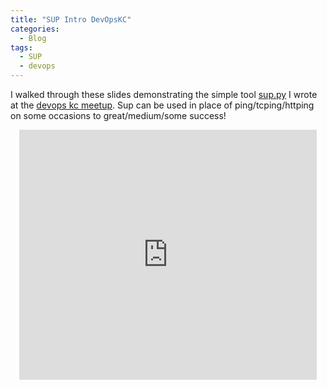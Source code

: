 ```yaml
---
title: "SUP Intro DevOpsKC"
categories:
  - Blog
tags:
  - SUP
  - devops
---
```


I walked through these slides demonstrating the simple tool [sup.py](https://github.com/chasemp/sup) I wrote at the [devops kc meetup](https://www.meetup.com/DevOps-Kansas-City/). Sup can be used in place of ping/tcping/httping on some occasions to great/medium/some success!

<div id="html" markdown="0">
<p><center><iframe src="http://www.slideshare.net/slideshow/embed_code/26585437" width="476" height="400" frameborder="0" marginwidth="0" marginheight="0" scrolling="no"></iframe></center></p>
</div>
